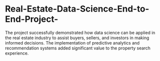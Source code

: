 # Real-Estate-Data-Science-End-to-End-Project-
The project successfully demonstrated how data science can be applied in the real estate industry to assist buyers, sellers, and investors in making informed decisions. The implementation of predictive analytics and recommendation systems added significant value to the property search experience.
